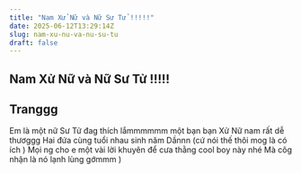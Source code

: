 ```yaml
---
title: "Nam Xử Nữ và Nữ Sư Tử !!!!!"
date: 2025-06-12T13:29:14Z
slug: nam-xu-nu-va-nu-su-tu
draft: false
---
```


## Nam Xử Nữ và Nữ Sư Tử !!!!!

## Tranggg

Em là một nữ Sư Tử đag thích lắmmmmmm một bạn bạn Xử Nữ nam rất dễ thươggg 
Hai đứa cùng tuổi nhau sinh năm Dầnnn (cứ nói thế thôi mog là có ích ) 
Mọi ng cho e một vài lời khuyên để cưa thằng cool boy này nhé 
Mà côg nhận là nó lạnh lùng gớmmm )